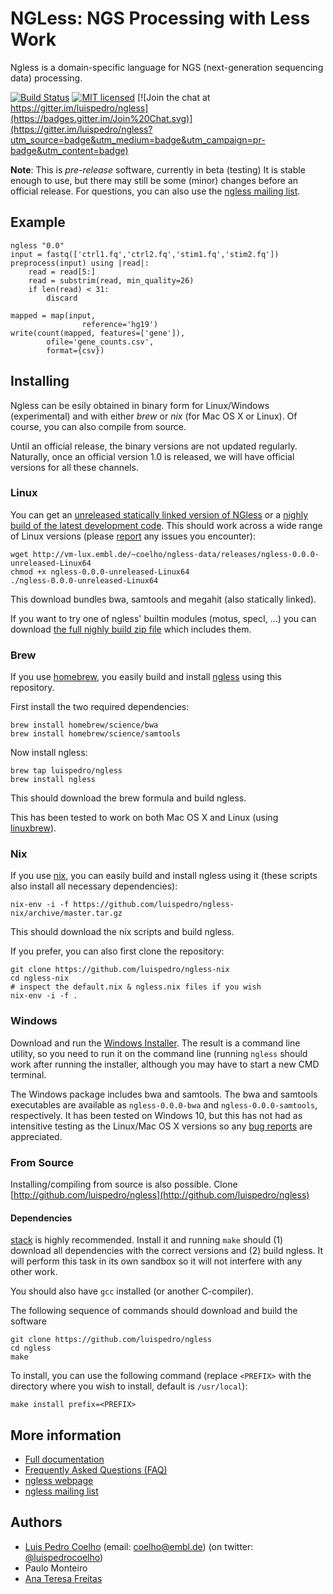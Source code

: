 # NGLess: NGS Processing with Less Work

Ngless is a domain-specific language for NGS (next-generation sequencing data)
processing.

[![Build Status](https://travis-ci.org/luispedro/ngless.svg?branch=master)](https://travis-ci.org/luispedro/ngless)
[![MIT licensed](https://img.shields.io/badge/license-MIT-blue.svg)](https://raw.githubusercontent.com/hyperium/hyper/master/LICENSE)
[![Join the chat at https://gitter.im/luispedro/ngless](https://badges.gitter.im/Join%20Chat.svg)](https://gitter.im/luispedro/ngless?utm_source=badge&utm_medium=badge&utm_campaign=pr-badge&utm_content=badge)


**Note**: This is *pre-release* software, currently in beta (testing) It is
stable enough to use, but there may still be some (minor) changes before an
official release. For questions, you can also use the [ngless mailing
list](https://groups.google.com/forum/#!forum/ngless).

## Example

    ngless "0.0"
    input = fastq(['ctrl1.fq','ctrl2.fq','stim1.fq','stim2.fq'])
    preprocess(input) using |read|:
        read = read[5:]
        read = substrim(read, min_quality=26)
        if len(read) < 31:
            discard

    mapped = map(input,
                    reference='hg19')
    write(count(mapped, features=['gene']),
            ofile='gene_counts.csv',
            format={csv})

## Installing

Ngless can be esily obtained in binary form for Linux/Windows (experimental)
and with either *brew* or *nix* (for Mac OS X or Linux). Of course, you can
also compile from source.

Until an official release, the binary versions are not updated regularly.
Naturally, once an official version 1.0 is released, we will have official
versions for all these channels.

### Linux

You can get an [unreleased statically linked version of
NGless](http://vm-lux.embl.de/~coelho/ngless-data/releases/ngless-0.0.0-unreleased-Linux64)
or a [nighly build of the latest development
code](https://gitlab.com/ngless/ngless/builds/artifacts/master/raw/bin/ngless?job=build-and-test-ubuntu).
This should work across a wide range of Linux versions (please
[report](https://github.com/luispedro/ngless/issues) any issues you encounter):

    wget http://vm-lux.embl.de/~coelho/ngless-data/releases/ngless-0.0.0-unreleased-Linux64
    chmod +x ngless-0.0.0-unreleased-Linux64
    ./ngless-0.0.0-unreleased-Linux64

This download bundles bwa, samtools and megahit (also statically linked).

If you want to try one of ngless' builtin modules (motus, specI, ...) you can download [the full nighly build zip file](https://gitlab.com/ngless/ngless/builds/artifacts/master/download?job=build-and-test-ubuntu) which includes them.

### Brew

If you use [homebrew](http://brew.sh/), you easily build and install
[ngless](http://ngless.readthedocs.io/) using this repository.

First install the two required dependencies:

    brew install homebrew/science/bwa
    brew install homebrew/science/samtools


Now install ngless:

    brew tap luispedro/ngless
    brew install ngless

This should download the brew formula and build ngless.

This has been tested to work on both Mac OS X and Linux (using
[linuxbrew](http://linuxbrew.sh/)).

### Nix

If you use [nix](http://nixos.org), you can easily build and install ngless
using it (these scripts also install all necessary dependencies):

    nix-env -i -f https://github.com/luispedro/ngless-nix/archive/master.tar.gz

This should download the nix scripts and build ngless.

If you prefer, you can also first clone the repository:

    git clone https://github.com/luispedro/ngless-nix
    cd ngless-nix
    # inspect the default.nix & ngless.nix files if you wish
    nix-env -i -f .


### Windows

Download and run the [Windows
Installer](https://dl.dropboxusercontent.com/u/68453937/NGLess-0.0.0-install.exe).
The result is a command line utility, so you need to run it on the command
line (running `ngless` should work after running the installer, although you
may have to start a new CMD terminal.

The Windows package includes bwa and samtools. The bwa and samtools executables
are available as `ngless-0.0.0-bwa` and `ngless-0.0.0-samtools`, respectively.
It has been tested on Windows 10, but this has not had as intensitive testing
as the Linux/Mac OS X versions so any [bug
reports](https://github.com/luispedro/ngless/issues) are appreciated.

### From Source

Installing/compiling from source is also possible. Clone
[http://github.com/luispedro/ngless](http://github.com/luispedro/ngless)

#### Dependencies

[stack](http://docs.haskellstack.org/en/stable/README/) is highly recommended.
Install it and running `make` should (1) download all dependencies with the
correct versions and (2) build ngless. It will perform this task in its own
sandbox so it will not interfere with any other work.

You should also have `gcc` installed (or another C-compiler).

The following sequence of commands should download and build the software

    git clone https://github.com/luispedro/ngless
    cd ngless
    make

To install, you can use the following command (replace `<PREFIX>` with
the directory where you wish to install, default is `/usr/local`):

    make install prefix=<PREFIX>

## More information

- [Full documentation](http://ngless.readthedocs.org/en/latest/)
- [Frequently Asked Questions (FAQ)](http://ngless.readthedocs.org/en/latest/faq.html)
- [ngless webpage](http://luispedro.github.io/ngless/)
- [ngless mailing list](https://groups.google.com/forum/#!forum/ngless)

## Authors

- [Luis Pedro Coelho](http://luispedro.org) (email: [coelho@embl.de](mailto:coelho@embl.de)) (on twitter: [@luispedrocoelho](https://twitter.com/luispedrocoelho))
- Paulo Monteiro
- [Ana Teresa Freitas](http://web.tecnico.ulisboa.pt/ana.freitas/)

